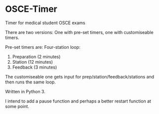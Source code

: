 # OSCE-Timer
Timer for medical student OSCE exams

There are two versions:
One with pre-set timers, one with customiseable timers.

Pre-set timers are:
Four-station loop:
  1. Preparation (2 minutes)
  2. Station (12 minutes)
  3. Feedback (3 minutes)
  
The customiseable one gets input for prep/station/feedback/stations and then runs the same loop.

Written in Python 3.

I intend to add a pause function and perhaps a better restart function at some point.
